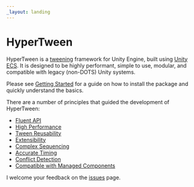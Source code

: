 ```yaml
---
_layout: landing
---
```


# HyperTween

HyperTween is a [tweening](https://en.wikipedia.org/wiki/Inbetweening) framework for Unity Engine, built using [Unity ECS](https://unity.com/ecs). It is designed to be highly performant, simple to use, modular, and compatible with legacy (non-DOTS) Unity systems.

Please see [Getting Started](docs/getting-started.md) for a guide on how to install the package and quickly understand the basics.

There are a number of principles that guided the development of HyperTween:

* [Fluent API](docs/basic-tween-creation.md#fluent-api)
* [High Performance](docs/performance.md)
* [Tween Reusability](docs/advanced-misc.md#reusing-tweens)
* [Extensibility](docs/extending-outputs.md)
* [Complex Sequencing](docs/basic-tween-sequencing.md)
* [Accurate Timing](docs/advanced-misc.md#sequence-timing-accuracy)
* [Conflict Detection](docs/advanced-misc.md#conflict-detection)
* [Compatible with Managed Components](docs/module-ui.md)

I welcome your feedback on the [issues](https://github.com/david-rzepa/HyperTween/issues) page.